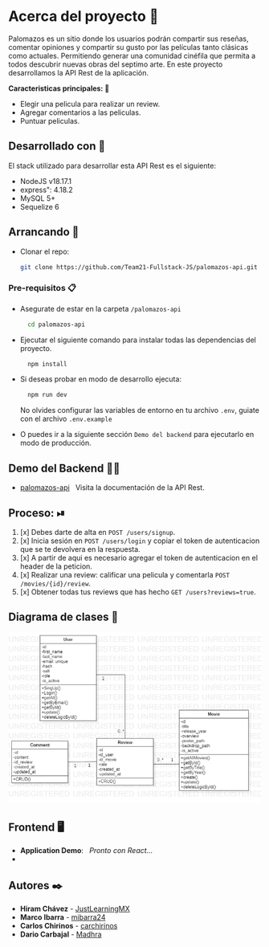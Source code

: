 # Acerca del proyecto 📝

Palomazos es un sitio donde los usuarios podrán compartir sus reseñas, 
comentar opiniones y compartir su gusto por las películas tanto clásicas 
como actuales. Permitiendo generar una comunidad cinéfila que permita a 
todos descubrir nuevas obras del septimo arte. En este proyecto desarrollamos
la API Rest de la aplicación.

<b>Caracteristicas principales: </b>📌

<ul>
    <li>Elegir una pelicula para realizar un review.</li>
    <li>Agregar comentarios a las peliculas.</li>
    <li>Puntuar peliculas.</li>
</ul>

## Desarrollado con 🔐

El stack utilizado para desarrollar esta API Rest es el siguiente:

* NodeJS v18.17.1
* express": 4.18.2
* MySQL 5+
* Sequelize 6

## Arrancando 🚀

* Clonar el repo:
  ```bash
  git clone https://github.com/Team21-Fullstack-JS/palomazos-api.git
  ```

### Pre-requisitos 📋

* Asegurate de estar en la carpeta `/palomazos-api`
  ```bash
    cd palomazos-api
    ```
* Ejecutar el siguiente comando para instalar todas las dependencias del proyecto.
  ```bash
    npm install
  ```
* Si deseas probar en modo de desarrollo ejecuta:
  ```bash
    npm run dev
  ```
  No olvides configurar las variables de entorno en tu archivo `.env`, guiate con el archivo `.env.example`

* O puedes ir a la siguiente sección `Demo del backend` para ejecutarlo en modo de producción.

## Demo del Backend 👨‍💻
- [palomazos-api](https://palomazos-api-a0bcbaa57f47.herokuapp.com/api/v1/documentation/) &nbsp; Visita la documentación de la API Rest.

## Proceso: ⏯
1. [x] Debes darte de alta en `POST /users/signup`.
2. [x] Inicia sesión en `POST /users/login` y copiar el token de autenticacion que se te devolvera en la respuesta.
3. [x] A partir de aqui es necesario agregar el token de autenticacion en el header de la peticion.
4. [x] Realizar una review: calificar una pelicula y comentarla `POST /movies/{id}/review`.
5. [x] Obtener todas tus reviews que has hecho `GET /users?reviews=true`.

## Diagrama de clases 📑
![ClassDiagram](\assets\diagrams\UML-diagram-class.png)

## Frontend 🖥️
- **Application Demo**: &nbsp; _Pronto con React..._
- 
## Autores ✒️

* **Hiram Chávez** - [JustLearningMX](https://github.com/JustLearningMX)
* **Marco Ibarra** - [mibarra24](https://github.com/mibarra24)
* **Carlos Chirinos** - [carchirinos](https://github.com/carchirinos)
* **Dario Carbajal** - [Madhra](https://github.com/Madhra)